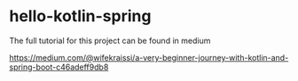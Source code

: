 # hello-kotlin-spring
The full tutorial for this project can be found in medium 

https://medium.com/@wifekraissi/a-very-beginner-journey-with-kotlin-and-spring-boot-c46adeff9db8 
